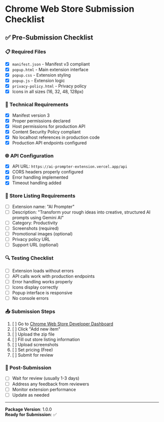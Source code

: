 # Chrome Web Store Submission Checklist

## ✅ Pre-Submission Checklist

### 📋 Required Files
- [x] `manifest.json` - Manifest v3 compliant
- [x] `popup.html` - Main extension interface
- [x] `popup.css` - Extension styling
- [x] `popup.js` - Extension logic
- [x] `privacy-policy.html` - Privacy policy
- [x] Icons in all sizes (16, 32, 48, 128px)

### 🔧 Technical Requirements
- [x] Manifest version 3
- [x] Proper permissions declared
- [x] Host permissions for production API
- [x] Content Security Policy compliant
- [x] No localhost references in production code
- [x] Production API endpoints configured

### 🌐 API Configuration
- [x] API URL: `https://ai-prompter-extension.vercel.app/api`
- [x] CORS headers properly configured
- [x] Error handling implemented
- [x] Timeout handling added

### 📝 Store Listing Requirements
- [ ] Extension name: "AI Prompter"
- [ ] Description: "Transform your rough ideas into creative, structured AI prompts using Gemini AI"
- [ ] Category: Productivity
- [ ] Screenshots (required)
- [ ] Promotional images (optional)
- [ ] Privacy policy URL
- [ ] Support URL (optional)

### 🔍 Testing Checklist
- [ ] Extension loads without errors
- [ ] API calls work with production endpoints
- [ ] Error handling works properly
- [ ] Icons display correctly
- [ ] Popup interface is responsive
- [ ] No console errors

### 📤 Submission Steps
1. [ ] Go to [Chrome Web Store Developer Dashboard](https://chrome.google.com/webstore/devconsole/)
2. [ ] Click "Add new item"
3. [ ] Upload the zip file
4. [ ] Fill out store listing information
5. [ ] Upload screenshots
6. [ ] Set pricing (Free)
7. [ ] Submit for review

### 🎯 Post-Submission
- [ ] Wait for review (usually 1-3 days)
- [ ] Address any feedback from reviewers
- [ ] Monitor extension performance
- [ ] Update as needed

---
**Package Version**: 1.0.0  
**Ready for Submission**: ✅
